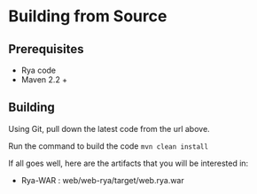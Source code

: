 # Building from Source

## Prerequisites

* Rya code
* Maven 2.2 +

## Building

Using Git, pull down the latest code from the url above.

Run the command to build the code `mvn clean install`

If all goes well, here are the artifacts that you will be interested in:
* Rya-WAR : web/web-rya/target/web.rya.war
